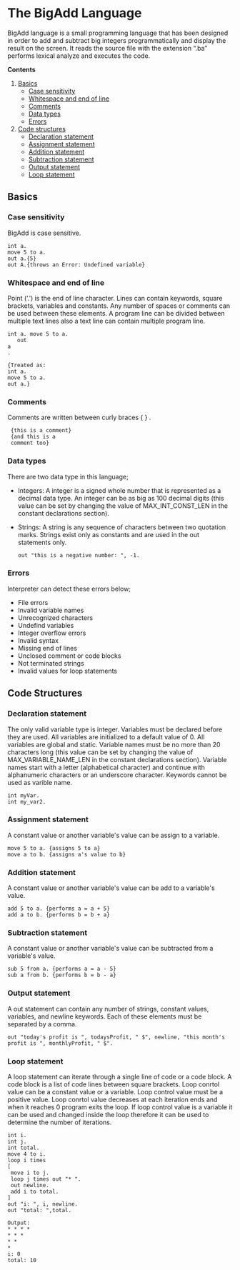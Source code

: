 ﻿# The BigAdd Language

BigAdd language is a small programming language that has been designed in order to add and subtract big integers programmatically and display the result on the screen. It reads the source file with the extension “.ba” performs lexical analyze and executes the code.

**Contents**
1. [Basics](#basics)
	- [Case sensitivity](#case-sensitivity)
	- [Whitespace and end of line](#whitespace-and-end-of-line)
	- [Comments](#comments)
	- [Data types](#data-types)
	- [Errors](#errors)
2. [Code structures](#code-structures) 
	 - [Declaration statement](#declaration-statement)
	 - [Assignment statement](#assignment-statement)
	 - [Addition statement](#addition-statement)
	 - [Subtraction statement](#subtraction-statement) 
	 - [Output statement](#output-statement)
	 - [Loop statement](#loop-statement)

## Basics

### Case sensitivity
BigAdd is case sensitive. 

    int a.
    move 5 to a.
    out a.{5}
    out A.{throws an Error: Undefined variable}

### Whitespace and end of line
Point (‘.’) is the end of line character. Lines can contain keywords, square brackets, variables and constants. Any number of spaces or comments can be used between these elements. A program line can be divided between multiple text lines also a text line can contain multiple program line.

    int a. move 5 to a.
       out 
    a
    .
    
    {Treated as:
    int a.
    move 5 to a.
    out a.}

### Comments
Comments are written between curly braces { } .

     {this is a comment}
     {and this is a
     comment too}

### Data types
There are two data type in this language;
- Integers: A integer is a signed whole number that is represented as a decimal data type. An integer can be as big as 100 decimal digits (this value can be set by changing the value of MAX_INT_CONST_LEN in the constant declarations section).
- Strings: A string is any sequence of characters between two quotation marks. Strings exist only as constants and are used in the out statements only.

      out "this is a negative number: ", -1.

### Errors

Interpreter can detect these errors below;
- File errors
- Invalid variable names
- Unrecognized characters
- Undefind variables  
- Integer overflow errors
- Invalid syntax
- Missing end of lines
- Unclosed comment or code blocks
- Not terminated strings
- Invalid values for loop statements

## Code Structures

### Declaration statement
The only valid variable type is integer. Variables must be declared before they are used. All variables are initialized to a default value of 0. All variables are global and static. Variable names must be no more than 20 characters long (this value can be set by changing the value of MAX_VARIABLE_NAME_LEN in the constant declarations section). Variable names start with a letter (alphabetical character) and continue with alphanumeric characters or an underscore character. Keywords cannot be used as varible name. 

    int myVar.
    int my_var2.

### Assignment statement
A constant value or another variable's value can be assign to a variable.

    move 5 to a. {assigns 5 to a}
    move a to b. {assigns a's value to b}

### Addition statement
A constant value or another variable's value can be add to a variable's value.

    add 5 to a. {performs a = a + 5}
    add a to b. {performs b = b + a}

### Subtraction statement
A constant value or another variable's value can be subtracted from a variable's value.

    sub 5 from a. {performs a = a - 5}
    sub a from b. {performs b = b - a}

### Output statement
A out statement can contain any number of strings, constant values, variables, and newline keywords. Each of these elements must be separated by a comma.

    out "today's profit is ", todaysProfit, " $", newline, "this month's profit is ", monthlyProfit, " $".

### Loop statement
A loop statement can iterate through a single line of code or a code block. A code block is a list of code lines between square brackets. Loop conrtol value can be a constant value or a variable. Loop control value must be a positive value. Loop conrtol value decreases at each iteration ends and when it reaches 0 program exits the loop. If loop control value is a variable it can be used and changed inside the loop therefore it can be used to determine the number of iterations.

 

    int i.
    int j.
    int total.
    move 4 to i.
	loop i times
	[
	 move i to j.
	 loop j times out "* ".
	 out newline.
	 add i to total.
	]
	out "i: ", i, newline.
	out "total: ",total.
	 
	Output:
	* * * *
	* * *
	* *
	*
	i: 0
	total: 10


